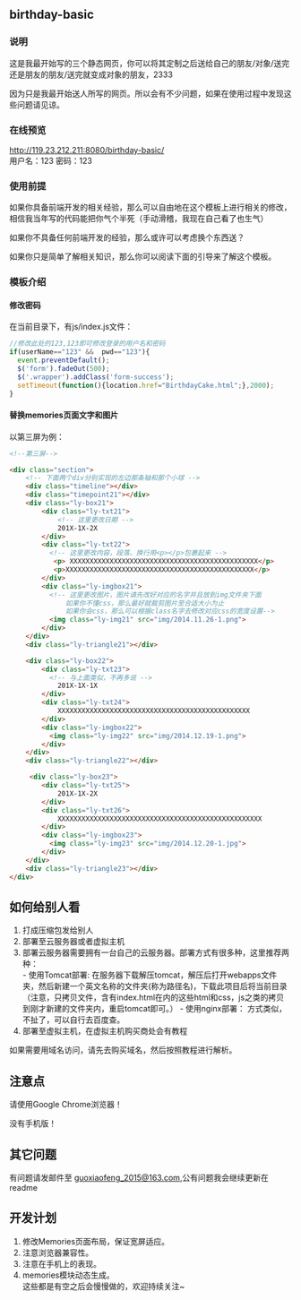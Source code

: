 ## birthday-basic

### 说明
这是我最开始写的三个静态网页，你可以将其定制之后送给自己的朋友/对象/送完还是朋友的朋友/送完就变成对象的朋友，2333

因为只是我最开始送人所写的网页。所以会有不少问题，如果在使用过程中发现这些问题请见谅。

### 在线预览
http://119.23.212.211:8080/birthday-basic/  
用户名：123 密码：123

### 使用前提
如果你具备前端开发的相关经验，那么可以自由地在这个模板上进行相关的修改，相信我当年写的代码能把你气个半死（手动滑稽，我现在自己看了也生气）

如果你不具备任何前端开发的经验，那么或许可以考虑换个东西送？

如果你只是简单了解相关知识，那么你可以阅读下面的引导来了解这个模板。

### 模板介绍
#### 修改密码
 在当前目录下，有js/index.js文件：
 ```javascript
 //修改此处的123,123即可修改登录的用户名和密码
 if(userName=="123" &&  pwd=="123"){
   event.preventDefault();
   $('form').fadeOut(500);
   $('.wrapper').addClass('form-success');
   setTimeout(function(){location.href="BirthdayCake.html";},2000);
 }
 ```

#### 替换memories页面文字和图片
以第三屏为例：
```html
<!--第三屏-->

<div class="section">
    <!-- 下面两个div分别实现的左边那条轴和那个小球 -->
    <div class="timeline"></div>
    <div class="timepoint21"></div>
    <div class="ly-box21">
        <div class="ly-txt21">
            <!-- 这里更改日期 -->
            201X-1X-2X
        </div>
        <div class="ly-txt22">
          <!-- 这里更改内容，段落、换行用<p></p>包裹起来 -->
           <p> XXXXXXXXXXXXXXXXXXXXXXXXXXXXXXXXXXXXXXXXXXXXXXX</p>
           <p>XXXXXXXXXXXXXXXXXXXXXXXXXXXXXXXXXXXXXXXXXXXXXXX</p>
        </div>
        <div class="ly-imgbox21">
          <!-- 这里更改图片，图片请先改好对应的名字并且放到img文件夹下面
              如果你不懂css，那么最好就裁剪图片至合适大小为止
              如果你会css，那么可以根据class名字去修改对应css的宽度设置-->
          <img class="ly-img21" src="img/2014.11.26-1.png">
        </div>
    </div>
    <div class="ly-triangle21"></div>

    <div class="ly-box22">
        <div class="ly-txt23">
          <!-- 与上面类似，不再多说 -->
            201X-1X-1X
        </div>
        <div class="ly-txt24">
            XXXXXXXXXXXXXXXXXXXXXXXXXXXXXXXXXXXXXXXXXXXXXXXX
        </div>
        <div class="ly-imgbox22">
          <img class="ly-img22" src="img/2014.12.19-1.png">
        </div>
    </div>
    <div class="ly-triangle22"></div>

     <div class="ly-box23">
        <div class="ly-txt25">
            201X-1X-2X
        </div>
        <div class="ly-txt26">
            XXXXXXXXXXXXXXXXXXXXXXXXXXXXXXXXXXXXXXXXXXXXXXXXXXX
        </div>
        <div class="ly-imgbox23">
          <img class="ly-img23" src="img/2014.12.20-1.jpg">
        </div>
    </div>
    <div class="ly-triangle23"></div>
</div>
```

## 如何给别人看
1. 打成压缩包发给别人  
2. 部署至云服务器或者虚拟主机  
  1. 部署云服务器需要拥有一台自己的云服务器。部署方式有很多种，这里推荐两种：  
    - 使用Tomcat部署:
    在服务器下载解压tomcat，解压后打开webapps文件夹，然后新建一个英文名称的文件夹(称为路径名)，下载此项目后将当前目录（注意，只拷贝文件，含有index.html在内的这些html和css，js之类的拷贝到刚才新建的文件夹内，重启tomcat即可。）
    - 使用nginx部署：
    方式类似，不扯了，可以自行去百度查。
  2. 部署至虚拟主机，在虚拟主机购买商处会有教程

如果需要用域名访问，请先去购买域名，然后按照教程进行解析。

## 注意点
请使用Google Chrome浏览器！

没有手机版！


## 其它问题
有问题请发邮件至 guoxiaofeng_2015@163.com,公有问题我会继续更新在readme

## 开发计划
1. 修改Memories页面布局，保证宽屏适应。
2. 注意浏览器兼容性。
3. 注意在手机上的表现。
4. memories模块动态生成。  
这些都是有空之后会慢慢做的，欢迎持续关注~
